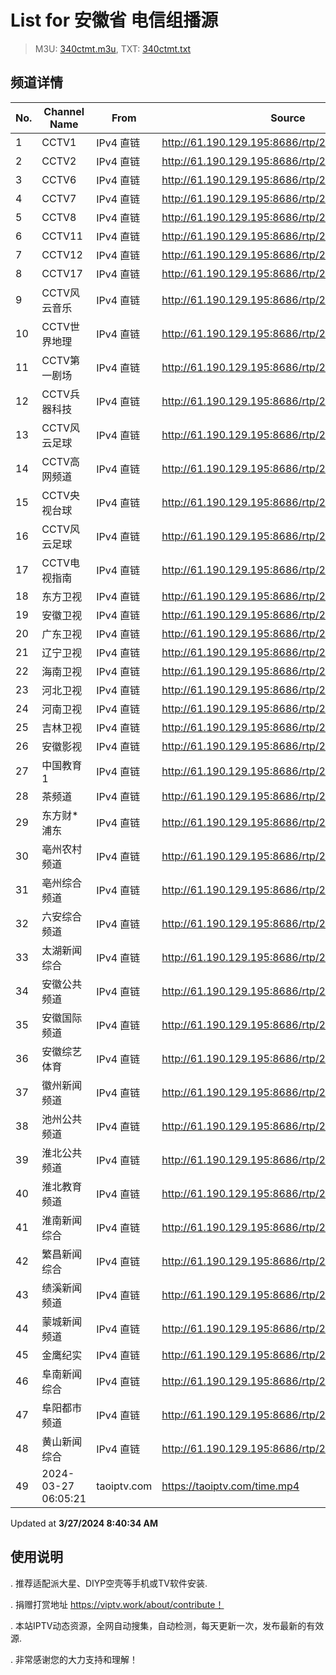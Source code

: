 # List for **安徽省 电信组播源**

> M3U: [340ctmt.m3u](/340ctmt.m3u), TXT: [340ctmt.txt](/txt/340ctmt.txt)

## 频道详情

| No. | Channel Name | From | Source |
| --- | ------------ | ---- | ------ |
| 1 | CCTV1 | IPv4 直链 | <http://61.190.129.195:8686/rtp/238.1.78.166:7200> |
| 2 | CCTV2 | IPv4 直链 | <http://61.190.129.195:8686/rtp/238.1.78.235:7752> |
| 3 | CCTV6 | IPv4 直链 | <http://61.190.129.195:8686/rtp/238.1.78.172:7248> |
| 4 | CCTV7 | IPv4 直链 | <http://61.190.129.195:8686/rtp/238.1.78.239:7784> |
| 5 | CCTV8 | IPv4 直链 | <http://61.190.129.195:8686/rtp/238.1.78.173:7256> |
| 6 | CCTV11 | IPv4 直链 | <http://61.190.129.195:8686/rtp/238.1.78.206:7502> |
| 7 | CCTV12 | IPv4 直链 | <http://61.190.129.195:8686/rtp/238.1.78.242:7808> |
| 8 | CCTV17 | IPv4 直链 | <http://61.190.129.195:8686/rtp/238.1.78.178:7296> |
| 9 | CCTV风云音乐 | IPv4 直链 | <http://61.190.129.195:8686/rtp/238.1.79.64:4648> |
| 10 | CCTV世界地理 | IPv4 直链 | <http://61.190.129.195:8686/rtp/238.1.79.60:4616> |
| 11 | CCTV第一剧场 | IPv4 直链 | <http://61.190.129.195:8686/rtp/238.1.79.63:4640> |
| 12 | CCTV兵器科技 | IPv4 直链 | <http://61.190.129.195:8686/rtp/238.1.79.56:4584> |
| 13 | CCTV风云足球 | IPv4 直链 | <http://61.190.129.195:8686/rtp/238.1.79.57:4592> |
| 14 | CCTV高网频道 | IPv4 直链 | <http://61.190.129.195:8686/rtp/238.1.79.58:4600> |
| 15 | CCTV央视台球 | IPv4 直链 | <http://61.190.129.195:8686/rtp/238.1.79.59:4608> |
| 16 | CCTV风云足球 | IPv4 直链 | <http://61.190.129.195:8686/rtp/238.1.79.57:4592> |
| 17 | CCTV电视指南 | IPv4 直链 | <http://61.190.129.195:8686/rtp/238.1.79.53:4560> |
| 18 | 东方卫视 | IPv4 直链 | <http://61.190.129.195:8686/rtp/238.1.78.163:7176> |
| 19 | 安徽卫视 | IPv4 直链 | <http://61.190.129.195:8686/rtp/238.1.78.150:7072> |
| 20 | 广东卫视 | IPv4 直链 | <http://61.190.129.195:8686/rtp/238.1.78.161:7160> |
| 21 | 辽宁卫视 | IPv4 直链 | <http://61.190.129.195:8686/rtp/238.1.78.21:6096> |
| 22 | 海南卫视 | IPv4 直链 | <http://61.190.129.195:8686/rtp/238.1.79.49:4504> |
| 23 | 河北卫视 | IPv4 直链 | <http://61.190.129.195:8686/rtp/238.1.78.245:7832> |
| 24 | 河南卫视 | IPv4 直链 | <http://61.190.129.195:8686/rtp/238.1.79.65:4632> |
| 25 | 吉林卫视 | IPv4 直链 | <http://61.190.129.195:8686/rtp/238.1.79.48:4496> |
| 26 | 安徽影视 | IPv4 直链 | <http://61.190.129.195:8686/rtp/238.1.79.42:4448> |
| 27 | 中国教育1 | IPv4 直链 | <http://61.190.129.195:8686/rtp/238.1.78.158:7136> |
| 28 | 茶频道 | IPv4 直链 | <http://61.190.129.195:8686/rtp/238.1.79.30:4352> |
| 29 | 东方财*浦东 | IPv4 直链 | <http://61.190.129.195:8686/rtp/238.1.78.73:6456> |
| 30 | 亳州农村频道 | IPv4 直链 | <http://61.190.129.195:8686/rtp/238.1.78.129:6904> |
| 31 | 亳州综合频道 | IPv4 直链 | <http://61.190.129.195:8686/rtp/238.1.78.128:6896> |
| 32 | 六安综合频道 | IPv4 直链 | <http://61.190.129.195:8686/rtp/238.1.78.144:7024> |
| 33 | 太湖新闻综合 | IPv4 直链 | <http://61.190.129.195:8686/rtp/238.1.79.12:4208> |
| 34 | 安徽公共频道 | IPv4 直链 | <http://61.190.129.195:8686/rtp/238.1.79.43:4456> |
| 35 | 安徽国际频道 | IPv4 直链 | <http://61.190.129.195:8686/rtp/238.1.78.61:6360> |
| 36 | 安徽综艺体育 | IPv4 直链 | <http://61.190.129.195:8686/rtp/238.1.79.41:4440> |
| 37 | 徽州新闻频道 | IPv4 直链 | <http://61.190.129.195:8686/rtp/238.1.78.138:6976> |
| 38 | 池州公共频道 | IPv4 直链 | <http://61.190.129.195:8686/rtp/238.1.78.148:7056> |
| 39 | 淮北公共频道 | IPv4 直链 | <http://61.190.129.195:8686/rtp/238.1.78.136:6960> |
| 40 | 淮北教育频道 | IPv4 直链 | <http://61.190.129.195:8686/rtp/238.1.78.137:6968> |
| 41 | 淮南新闻综合 | IPv4 直链 | <http://61.190.129.195:8686/rtp/238.1.78.113:6776> |
| 42 | 繁昌新闻综合 | IPv4 直链 | <http://61.190.129.195:8686/rtp/238.1.78.190:7392> |
| 43 | 绩溪新闻频道 | IPv4 直链 | <http://61.190.129.195:8686/rtp/238.1.78.218:7616> |
| 44 | 蒙城新闻频道 | IPv4 直链 | <http://61.190.129.195:8686/rtp/238.1.79.19:4264> |
| 45 | 金鹰纪实 | IPv4 直链 | <http://61.190.129.195:8686/rtp/238.1.79.9:4184> |
| 46 | 阜南新闻综合 | IPv4 直链 | <http://61.190.129.195:8686/rtp/238.1.79.11:4200> |
| 47 | 阜阳都市频道 | IPv4 直链 | <http://61.190.129.195:8686/rtp/238.1.78.127:6888> |
| 48 | 黄山新闻综合 | IPv4 直链 | <http://61.190.129.195:8686/rtp/238.1.78.130:6912> |
| 49 | 2024-03-27 06:05:21 | taoiptv.com | <https://taoiptv.com/time.mp4> |

Updated at **3/27/2024 8:40:34 AM**

## 使用说明

. 推荐适配派大星、DIYP空壳等手机或TV软件安装.

. 捐赠打赏地址 https://viptv.work/about/contribute！

. 本站IPTV动态资源，全网自动搜集，自动检测，每天更新一次，发布最新的有效源.

. 非常感谢您的大力支持和理解！